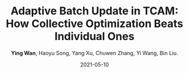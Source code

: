 ---
title: "Adaptive Batch Update in TCAM: How Collective Optimization Beats Individual Ones"
collection: publications
category: conferences
permalink: /publication/2021-05-10-ABUT
level: <strong>(CCF-A)</strong>
author: <strong>Ying Wan</strong>, Haoyu Song, Yang Xu, Chuwen Zhang, Yi Wang, Bin Liu.
date: 2021-05-10
venue: 'IEEE International Conference on Computer Communications (INFOCOM)'
paperurl: 'http://wany16.github.io/files/ABUT.pdf'
slidesurl: 'http://wany16.github.io/files/ABUT-PPT.pdf'
codeurl: 'https://academicpages.github.io/publications/'
---